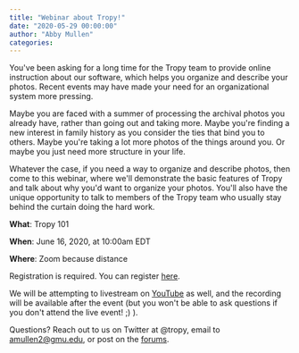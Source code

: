 ```yaml
---
title: "Webinar about Tropy!"
date: "2020-05-29 00:00:00"
author: "Abby Mullen"
categories:
---
```


You've been asking for a long time for the Tropy team to provide online instruction about our software, which helps you organize and describe your photos. Recent events may have made your need for an organizational system more pressing.

Maybe you are faced with a summer of processing the archival photos you already have, rather than going out and taking more. Maybe you're finding a new interest in family history as you consider the ties that bind you to others. Maybe you're taking a lot more photos of the things around you. Or maybe you just need more structure in your life.

Whatever the case, if you need a way to organize and describe photos, then come to this webinar, where we'll demonstrate the basic features of Tropy and talk about why you'd want to organize your photos. You'll also have the unique opportunity to talk to members of the Tropy team who usually stay behind the curtain doing the hard work.

**What**: Tropy 101

**When**: June 16, 2020, at 10:00am EDT

**Where**: Zoom because distance

Registration is required. You can register [here](https://gmu.zoom.us/webinar/register/WN_rWibB5K6QcSaqOqafkC1oA).

We will be attempting to livestream on [YouTube](https://www.youtube.com/channel/UCQ3QCuNGz825BGSHG9JryeA?view_as=subscriber) as well, and the recording will be available after the event (but you won't be able to ask questions if you don't attend the live event! ;) ).

Questions? Reach out to us on Twitter at @tropy, email to amullen2@gmu.edu, or post on the [forums](https://forums.tropy.org/).
